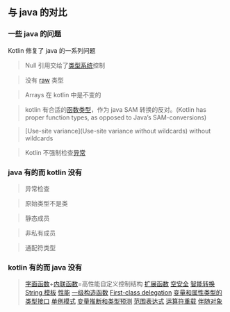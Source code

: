 ## 与 java 的对比
### 一些 java 的问题
Kotlin 修复了 java 的一系列问题

> Null 引用交给了[类型系统](http://kotlinlang.org/docs/reference/null-safety.html)控制

> 没有 [raw](http://kotlinlang.org/docs/reference/java-interop.html) 类型

> Arrays 在 kotlin 中是不变的

> kotlin 有合适的[函数类型](http://kotlinlang.org/docs/reference/lambdas.html#function-types)，作为 java SAM 转换的反对。(Kotlin has proper function types, as opposed to Java’s SAM-conversions)

> [Use-site variance](Use-site variance without wildcards) without wildcards

> Kotlin 不强制检查[异常](http://kotlinlang.org/docs/reference/exceptions.html)

### java 有的而 kotlin 没有
> 异常检查

> 原始类型不是类

> 静态成员

> 非私有成员

> 通配符类型

### kotlin 有的而 java 没有
>[字面函数](http://kotlinlang.org/docs/reference/lambdas.html)+[内联函数](http://kotlinlang.org/docs/reference/inline-functions.html)=高性能自定义控制结构
>[扩展函数](http://kotlinlang.org/docs/reference/extensions.html)
>[空安全](http://kotlinlang.org/docs/reference/null-safety.html)
>[智能转换](http://kotlinlang.org/docs/reference/typecasts.html)
>[String 模板](http://kotlinlang.org/docs/reference/basic-types.html#strings)
>[性能](http://kotlinlang.org/docs/reference/properties.html)
>[一级构造函数](http://kotlinlang.org/docs/reference/classes.html)
>[First-class delegation](http://kotlinlang.org/docs/reference/delegation.html)
>[变量和属性类型的类型接口](http://kotlinlang.org/docs/reference/basic-types.html)
>[单例模式](http://kotlinlang.org/docs/reference/object-declarations.html)
>[变量推断和类型预测](http://kotlinlang.org/docs/reference/generics.html)
>[范围表达式](http://kotlinlang.org/docs/reference/ranges.html)
>[运算符重载](http://kotlinlang.org/docs/reference/operator-overloading.html)
>[伴随对象](http://kotlinlang.org/docs/reference/classes.html#companion-objects)
